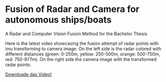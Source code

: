 # Fusion of Radar and Camera for autonomous ships/boats

A Radar and Computer Vision Fusion Method for the Bachelor Thesis

Here is the latest video showcasing the fusion attempt of radar points with imu transforming to camera image.
On the left side is the radar colored with different distances (green: 0-250m, yellow: 250-500m, orange: 500-750m, red: 750-977m).
On the right side the camera image with the transformed radar points.

[Downloade das Video!](radar_cam_short_with_colors_clip.mp4)
